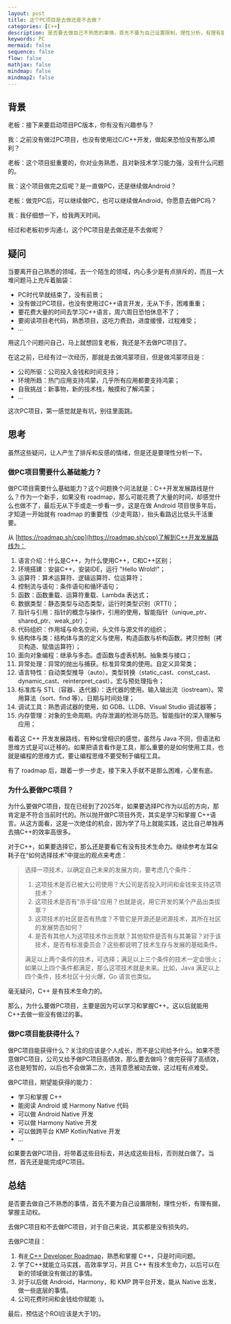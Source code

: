 ```yaml
---
layout: post
title: 这个PC项目是去做还是不去做？
categories: [C++]
description: 是否要去做自己不熟悉的事情，首先不要为自己设置限制，理性分析，有理有据，掌握主动权。
keywords: PC
mermaid: false
sequence: false
flow: false
mathjax: false
mindmap: false
mindmap2: false
---
```


## 背景

老板：接下来要启动项目PC版本，你有没有兴趣参与？

我：之前没有做过PC项目，也没有使用过C/C++开发，做起来恐怕没有那么顺利？

老板：这个项目挺重要的，你对业务熟悉，且对新技术学习能力强，没有什么问题的。

我：这个项目做完之后呢？是一直做PC，还是继续做Android？

老板：做完PC后，可以继续做PC，也可以继续做Android，你愿意去做PC吗？

我：我仔细想一下，给我两天时间。

经过和老板初步沟通:(，这个PC项目是去做还是不去做呢？

## 疑问

当要离开自己熟悉的领域，去一个陌生的领域，内心多少是有点排斥的，而且一大堆问题马上充斥着脑袋：
- PC时代早就结束了，没有前景；
- 没有做过PC项目，也没有使用过C++语言开发，无从下手，困难重重；
- 要花费大量的时间去学习C++语言，周六周日恐怕休息不了；
- 要阅读项目老代码，熟悉项目，这吃力费劲，进度缓慢，过程难受；
- ...

用这几个问题问自己，马上就想回复老板，我还是不去做PC项目了。

在这之前，已经有过一次经历，那就是去做鸿蒙项目，但是做鸿蒙项目是：
- 公司所驱：公司投入金钱和时间支持；
- 环境所趋：热门应用支持鸿蒙，几乎所有应用都要支持鸿蒙；
- 自我挑战：新事物，新的技术栈，触摸和了解鸿蒙；
- ...

这次PC项目，第一感觉就是有坑，别往里面跳。

## 思考

虽然这些疑问，让人产生了排斥和反感的情绪，但是还是要理性分析一下。

### 做PC项目需要什么基础能力？

做PC项目需要什么基础能力？这个问题换个问法就是：C++开发发展路线是什么？作为一个新手，如果没有 roadmap，那么可能花费了大量的时间，却感觉什么也做不了，最后无从下手或走一步看一步。这是在做 Android 项目很多年后，才知道一开始就有 roadmap 的重要性（少走弯路），抬头看路远比低头干活重要。

从 [https://roadmap.sh/cpp](https://roadmap.sh/cpp)了解到C++开发发展路线为：
1. 语言介绍：什么是C++，为什么使用C++，C和C++区别；
2. 环境搭建：安装C++，安装IDE，运行 "Hello Wrold!"；
3. 运算符：算术运算符、逻辑运算符、位运算符；
4. 控制流与语句：条件语句和循环语句；
5. 函数：函数重载、运算符重载、Lambda 表达式；
6. 数据类型：静态类型与动态类型，运行时类型识别（RTTI）；
7. 指针与引用：指针的概念与操作，引用的使用，智能指针（unique_ptr、shared_ptr、weak_ptr）；
8. 代码组织：作用域与命名空间，头文件与源文件的组织；
9. 结构体与类：结构体与类的定义与使用，构造函数与析构函数。拷贝控制（拷贝构造、赋值运算符）；
10. 面向对象编程：继承与多态。虚函数与虚表机制。抽象类与接口；
11. 异常处理：异常的抛出与捕获。标准异常类的使用。自定义异常类；
12. 语言特性：自动类型推导（auto）。类型转换（static_cast、const_cast、dynamic_cast、reinterpret_cast）。宏与预处理指令；
13. 标准库与 STL（容器、迭代器）：迭代器的使用。输入输出流（iostream）。常用算法（sort、find 等）。日期与时间处理；
14. 调试工具：熟悉调试器的使用，如 GDB、LLDB、Visual Studio 调试器等；
15. 内存管理：对象的生命周期。内存泄漏的检测与防范。智能指针的深入理解与应用；

看着这 C++ 开发发展路线，有种似曾相识的感觉，虽然与 Java 不同，但语法和思维方式是可以迁移的。如果把语言看作是工具，那么重要的是如何使用工具，也就是编程的思维方式，要让编程思维不要受制于编程工具。

有了 roadmap 后，跟着一步一步走，接下来入手就不是那么困难，心里有底。

### 为什么要做PC项目？

为什么要做PC项目，现在已经到了2025年，如果要选择PC作为以后的方向，那肯定是不符合当前时代的。所以抛开做PC项目外壳，其实是学习和掌握 C++语言。从这方面看，这是一次绝佳的机会，因为学了马上就能实践，这比自己单独再去搞C++的效率高很多。

对于C++，如果要选择它，那么还是要看它有没有技术生命力。继续参考左耳朵耗子在“如何选择技术”中提出的观点来考虑：
> 选择一项技术，以确定自己未来的发展方向，要考虑几个条件：
> 1.  这项技术是否已被大公司使用？大公司是否投入时间和金钱来支持这项技术？
> 2.  这项技术是否有“杀手级”应用？也就是说，用它开发的某个产品出类拔萃？
> 3.  这项技术的社区是否有热度？不管它是开源还是闭源技术，其所在社区的发展势态如何？
> 4.  是否有其他人为这项技术作出贡献？其他软件是否有与其兼容？对于该技术，是否有标准委员会？这些都说明了技术生存与发展的基础条件。
>
> 满足以上两个条件的技术，可选择；满足以上三个条件的技术一定会很火；如果以上四个条件都满足，那么这项技术就是未来。比如，Java 满足以上四个条件，技术社区十分火爆，Go 语言也类似。

毫无疑问，C++ 是有技术生命力的。

那么，为什么要做PC项目，主要是因为可以学习和掌握C++。这以后就能用C++去做一些没有做过的事。

### 做PC项目能获得什么？

做PC项目能获得什么？关注的应该是个人成长，而不是公司给予什么。如果不愿意做PC项目，公司又给予做PC项目高绩效，那么要去做吗？做完获得了高绩效，这也是短暂的，以后也不会做第二次，违背意愿被动去做，这过程有点难受。

做PC项目，期望能获得的能力：
- 学习和掌握 C++ 
- 能阅读 Android 或 Harmony Native 代码
- 可以做 Android Native 开发
- 可以做 Harmony Native 开发
- 可以做跨平台 KMP Kotlin/Native 开发
- ...

如果要去做PC项目，将带着这些目标去，并达成这些目标，否则就白做了。当然，首先还是能完成PC项目。


## 总结

是否要去做自己不熟悉的事情，首先不要为自己设置限制，理性分析，有理有据，掌握主动权。

去做PC项目和不去做PC项目，对于自己来说，其实都是没有损失的。

去做PC项目：
1. 有[# C++ Developer Roadmap](https://roadmap.sh/cpp)，熟悉和掌握 C++，只是时间问题。
2. 学了C++就能立马实践，高效率学习，并且 C++ 有技术生命力，以后可以在新的领域做没有做过的事情。
3. 对于以后做 Android，Harmony，和 KMP 跨平台开发，能从 Native 出发，做一些底层的事情。
4. 公司花费时间和金钱给你赋能 :)。

最后，预估这个ROI应该是大于1的。

